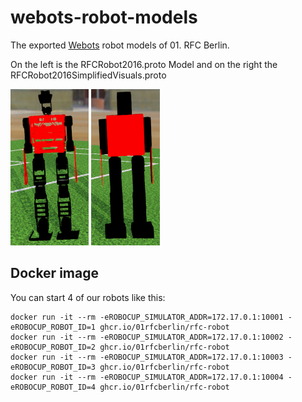 # webots-robot-models

The exported [Webots](https://github.com/RoboCup-Humanoid-TC/webots) robot models of 01. RFC Berlin.

On the left is the RFCRobot2016.proto Model and on the right the RFCRobot2016SimplifiedVisuals.proto

![RFCRobot2016](/preview/RFCRobot2016.png)
![RFCRobot2016SimplifiedVisuals](/preview/RFCRobot2016SimplifiedVisuals.png)

Docker image
------------

You can start 4 of our robots like this:

```
docker run -it --rm -eROBOCUP_SIMULATOR_ADDR=172.17.0.1:10001 -eROBOCUP_ROBOT_ID=1 ghcr.io/01rfcberlin/rfc-robot
docker run -it --rm -eROBOCUP_SIMULATOR_ADDR=172.17.0.1:10002 -eROBOCUP_ROBOT_ID=2 ghcr.io/01rfcberlin/rfc-robot
docker run -it --rm -eROBOCUP_SIMULATOR_ADDR=172.17.0.1:10003 -eROBOCUP_ROBOT_ID=3 ghcr.io/01rfcberlin/rfc-robot
docker run -it --rm -eROBOCUP_SIMULATOR_ADDR=172.17.0.1:10004 -eROBOCUP_ROBOT_ID=4 ghcr.io/01rfcberlin/rfc-robot
```
